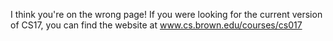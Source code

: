 I think you're on the wrong page! If you were looking for the current version of CS17, you can find the website at <a href="https://www.cs.brown.edu/courses/cs017">www.cs.brown.edu/courses/cs017</a>
